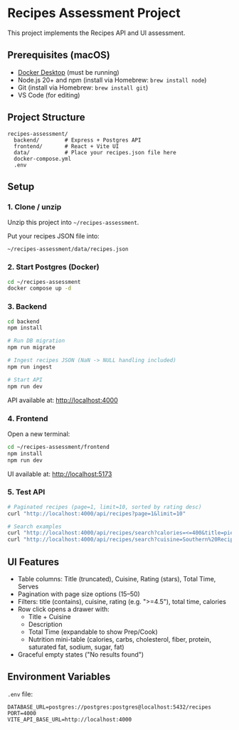 # Recipes Assessment Project

This project implements the Recipes API and UI assessment.

## Prerequisites (macOS)

- [Docker Desktop](https://www.docker.com/products/docker-desktop/) (must be running)
- Node.js 20+ and npm (install via Homebrew: `brew install node`)
- Git (install via Homebrew: `brew install git`)
- VS Code (for editing)

## Project Structure

```
recipes-assessment/
  backend/        # Express + Postgres API
  frontend/       # React + Vite UI
  data/           # Place your recipes.json file here
  docker-compose.yml
  .env
```

## Setup

### 1. Clone / unzip
Unzip this project into `~/recipes-assessment`.

Put your recipes JSON file into:
```
~/recipes-assessment/data/recipes.json
```

### 2. Start Postgres (Docker)
```bash
cd ~/recipes-assessment
docker compose up -d
```

### 3. Backend
```bash
cd backend
npm install

# Run DB migration
npm run migrate

# Ingest recipes JSON (NaN -> NULL handling included)
npm run ingest

# Start API
npm run dev
```
API available at: [http://localhost:4000](http://localhost:4000)

### 4. Frontend
Open a new terminal:
```bash
cd ~/recipes-assessment/frontend
npm install
npm run dev
```
UI available at: [http://localhost:5173](http://localhost:5173)

### 5. Test API
```bash
# Paginated recipes (page=1, limit=10, sorted by rating desc)
curl "http://localhost:4000/api/recipes?page=1&limit=10"

# Search examples
curl "http://localhost:4000/api/recipes/search?calories=<=400&title=pie&rating=>=4.5"
curl "http://localhost:4000/api/recipes/search?cuisine=Southern%20Recipes&total_time=<=120"
```

## UI Features

- Table columns: Title (truncated), Cuisine, Rating (stars), Total Time, Serves
- Pagination with page size options (15–50)
- Filters: title (contains), cuisine, rating (e.g. ">=4.5"), total time, calories
- Row click opens a drawer with:
  - Title + Cuisine
  - Description
  - Total Time (expandable to show Prep/Cook)
  - Nutrition mini-table (calories, carbs, cholesterol, fiber, protein, saturated fat, sodium, sugar, fat)
- Graceful empty states ("No results found")

## Environment Variables

`.env` file:
```
DATABASE_URL=postgres://postgres:postgres@localhost:5432/recipes
PORT=4000
VITE_API_BASE_URL=http://localhost:4000
```


